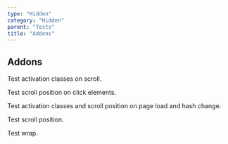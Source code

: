 ```yaml
---
type: "Hidden"
category: "Hidden"
parent: "Tests"
title: "Addons"
---
```


## Addons

Test activation classes on scroll.

Test scroll position on click elements.

Test activation classes and scroll position on page load and hash change.

<demo>
  <div class="gatsby_demo_item xt-toggle" data-iframe="iframe/components/addons/navigation/scrolltoanchor">
  </div>
  <div class="gatsby_demo_item xt-toggle" data-iframe="iframe/components/addons/navigation/scrolltoanchor-overlay">
  </div>
</demo>

Test scroll position.

Test wrap.

<demo>
  <demovanilla src="vanilla/components/addons/slider/automaticscroll">
  </demovanilla>
</demo>
